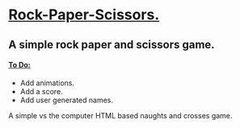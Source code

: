 <h1><ins>Rock-Paper-Scissors.</ins></h1>

<h2>A simple rock paper and scissors game.</h2>

<h4><ins>To Do:</ins></h4>
<ul> 
  <li>Add animations.</li>
  <li>Add a score.</li>
  <li>Add user generated names.</li>
</ul>

<p> A simple vs the computer HTML based naughts and crosses game. </p>
